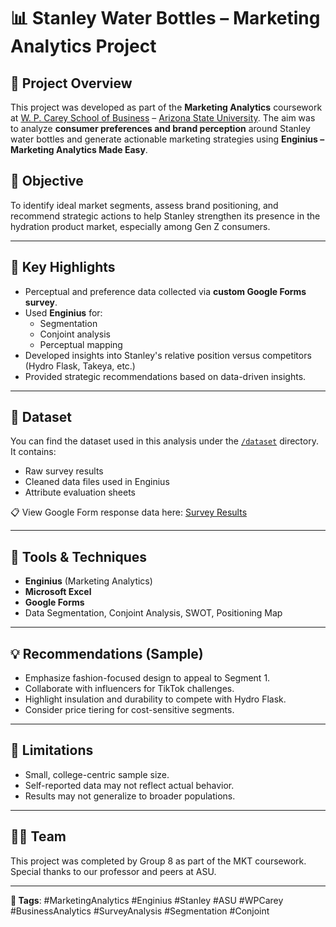 # 📊 Stanley Water Bottles – Marketing Analytics Project

## 📁 Project Overview

This project was developed as part of the **Marketing Analytics** coursework at [W. P. Carey School of Business](https://wpcarey.asu.edu/) – [Arizona State University](https://www.asu.edu). The aim was to analyze **consumer preferences and brand perception** around Stanley water bottles and generate actionable marketing strategies using **Enginius – Marketing Analytics Made Easy**.

## 🎯 Objective

To identify ideal market segments, assess brand positioning, and recommend strategic actions to help Stanley strengthen its presence in the hydration product market, especially among Gen Z consumers.

---

## 📌 Key Highlights

- Perceptual and preference data collected via **custom Google Forms survey**.
- Used **Enginius** for:
  - Segmentation
  - Conjoint analysis
  - Perceptual mapping
- Developed insights into Stanley's relative position versus competitors (Hydro Flask, Takeya, etc.)
- Provided strategic recommendations based on data-driven insights.

---

## 📂 Dataset

You can find the dataset used in this analysis under the [`/dataset`](./dataset) directory. It contains:
- Raw survey results
- Cleaned data files used in Enginius
- Attribute evaluation sheets

📋 View Google Form response data here: [Survey Results](https://docs.google.com/forms/d/1bOMofxa_cQG5wy8d45rKBlbSo3VAUfB-0s44AYIKLkA/edit#responses)

---

## 🧠 Tools & Techniques

- **Enginius** (Marketing Analytics)
- **Microsoft Excel**
- **Google Forms**
- Data Segmentation, Conjoint Analysis, SWOT, Positioning Map

---

## 💡 Recommendations (Sample)

- Emphasize fashion-focused design to appeal to Segment 1.
- Collaborate with influencers for TikTok challenges.
- Highlight insulation and durability to compete with Hydro Flask.
- Consider price tiering for cost-sensitive segments.

---

## 📜 Limitations

- Small, college-centric sample size.
- Self-reported data may not reflect actual behavior.
- Results may not generalize to broader populations.

---

## 🧑‍💼 Team

This project was completed by Group 8 as part of the MKT coursework. Special thanks to our professor and peers at ASU.

---

**🔗 Tags**: #MarketingAnalytics #Enginius #Stanley #ASU #WPCarey #BusinessAnalytics #SurveyAnalysis #Segmentation #Conjoint

